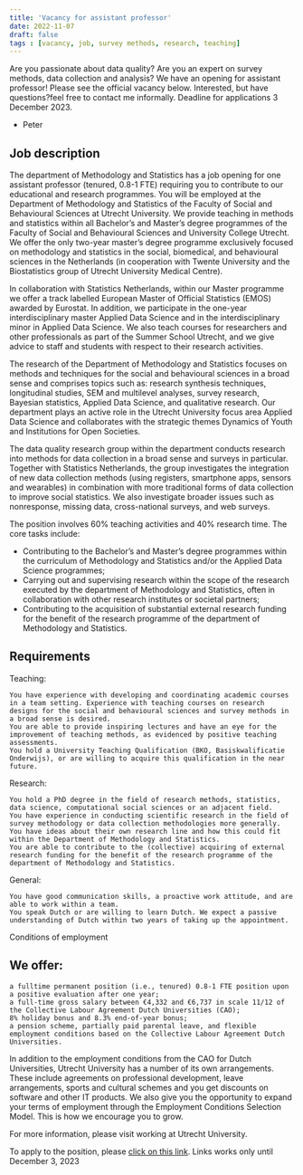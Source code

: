 ```yaml
---
title: 'Vacancy for assistant professor'
date: 2022-11-07
draft: false
tags : [vacancy, job, survey methods, research, teaching]
---
```


Are you passionate about data quality? Are you an expert on survey methods, data collection and analysis? We have an opening for assistant professor! Please see the official vacancy below. Interested, but have questions?feel free to contact me informally. Deadline for applications 3 December 2023.

- Peter

## Job description

The department of Methodology and Statistics has a job opening for one assistant professor (tenured, 0.8-1 FTE) requiring you to contribute to our educational and research programmes. You will be employed at the Department of Methodology and Statistics of the Faculty of Social and Behavioural Sciences at Utrecht University. We provide teaching in methods and statistics within all Bachelor’s and Master’s degree programmes of the Faculty of Social and Behavioural Sciences and University College Utrecht. We offer the only two-year master’s degree programme exclusively focused on methodology and statistics in the social, biomedical, and behavioural sciences in the Netherlands (in cooperation with Twente University and the Biostatistics group of Utrecht University Medical Centre).

In collaboration with Statistics Netherlands, within our Master programme we offer a track labelled European Master of Official Statistics (EMOS) awarded by Eurostat. In addition, we participate in the one-year interdisciplinary master Applied Data Science and in the interdisciplinary minor in Applied Data Science. We also teach courses for researchers and other professionals as part of the Summer School Utrecht, and we give advice to staff and students with respect to their research activities.

The research of the Department of Methodology and Statistics focuses on methods and techniques for the social and behavioural sciences in a broad sense and comprises topics such as: research synthesis techniques, longitudinal studies, SEM and multilevel analyses, survey research, Bayesian statistics, Applied Data Science, and qualitative research. Our department plays an active role in the Utrecht University focus area Applied Data Science and collaborates with the strategic themes Dynamics of Youth and Institutions for Open Societies.

The data quality research group within the department conducts research into methods for data collection in a broad sense and surveys in particular. Together with Statistics Netherlands, the group investigates the integration of new data collection methods (using registers, smartphone apps, sensors and wearables) in combination with more traditional forms of data collection to improve social statistics. We also investigate broader issues such as nonresponse, missing data, cross-national surveys, and web surveys.

The position involves 60% teaching activities and 40% research time. The core tasks include:

* Contributing to the Bachelor’s and Master’s degree programmes within the curriculum of Methodology and Statistics and/or the Applied Data Science programmes;
* Carrying out and supervising research within the scope of the research executed by the department of Methodology and Statistics, often in collaboration with other research institutes or societal partners;
* Contributing to the acquisition of substantial external research funding for the benefit of the research programme of the department of Methodology and Statistics.

## Requirements

Teaching:

    You have experience with developing and coordinating academic courses in a team setting. Experience with teaching courses on research designs for the social and behavioural sciences and survey methods in a broad sense is desired.
    You are able to provide inspiring lectures and have an eye for the improvement of teaching methods, as evidenced by positive teaching assessments.
    You hold a University Teaching Qualification (BKO, Basiskwalificatie Onderwijs), or are willing to acquire this qualification in the near future.

Research:

    You hold a PhD degree in the field of research methods, statistics, data science, computational social sciences or an adjacent field.
    You have experience in conducting scientific research in the field of survey methodology or data collection methodologies more generally.
    You have ideas about their own research line and how this could fit within the Department of Methodology and Statistics.
    You are able to contribute to the (collective) acquiring of external research funding for the benefit of the research programme of the department of Methodology and Statistics.

General:

    You have good communication skills, a proactive work attitude, and are able to work within a team.
    You speak Dutch or are willing to learn Dutch. We expect a passive understanding of Dutch within two years of taking up the appointment.

Conditions of employment

## We offer:

    a fulltime permanent position (i.e., tenured) 0.8-1 FTE position upon a positive evaluation after one year;
    a full-time gross salary between €4,332 and €6,737 in scale 11/12 of the Collective Labour Agreement Dutch Universities (CAO);
    8% holiday bonus and 8.3% end-of-year bonus;
    a pension scheme, partially paid parental leave, and flexible employment conditions based on the Collective Labour Agreement Dutch Universities.

In addition to the employment conditions from the CAO for Dutch Universities, Utrecht University has a number of its own arrangements. These include agreements on professional development, leave arrangements, sports and cultural schemes and you get discounts on software and other IT products. We also give you the opportunity to expand your terms of employment through the Employment Conditions Selection Model. This is how we encourage you to grow.

For more information, please visit working at Utrecht University.


To apply to the position, please [click on this link](https://ssl1.peoplexs.com/Peoplexs22/CandidatesPortalNoLogin/ApplicationForm.cfm?PortalID=4124&VacatureID=1216364#apply). Links works only until December 3, 2023

